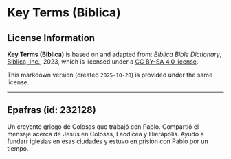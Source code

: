 # Key Terms (Biblica)

## License Information

**Key Terms (Biblica)** is based on and adapted from: _Biblica Bible Dictionary_, [Biblica, Inc.](https://www.biblica.com/), 2023, which is licensed under a [CC BY-SA 4.0 license](https://creativecommons.org/licenses/by-sa/4.0/legalcode.en).

This markdown version (created `2025-10-20`) is provided under the same license.



--------------------------------

## Epafras (id: 232128)

Un creyente griego de Colosas que trabajó con Pablo. Compartió el mensaje acerca de Jesús en Colosas, Laodicea y Hierápolis. Ayudó a fundarr iglesias en esas ciudades y estuvo en prisión con Pablo por un tiempo.


